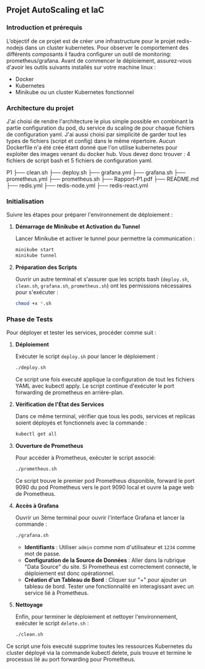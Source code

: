 ## Projet AutoScaling et IaC

### Introduction et prérequis

L’objectif de ce projet est de créer une infrastructure pour le projet redis-nodejs dans un cluster kubernetes. Pour observer le comportement des différents composants il faudra configurer un outil de monitoring: prometheus/grafana.
Avant de commencer le déploiement, assurez-vous d'avoir les outils suivants installés sur votre machine linux :

- Docker
- Kubernetes
- Minikube ou un cluster Kubernetes fonctionnel

### Architecture du projet

J'ai choisi de rendre l'architecture le plus simple possible en combinant la partie configuration du pod, du service du scaling de pour chaque fichiers de configuration yaml. J'ai aussi choisi par simplicité de garder tout les types de fichiers (script et config) dans le même répertoire. Aucun Dockerfile n'a été crée étant donné que l'on utilise kubernetes pour exploiter des images venant du docker hub. Vous devez donc trouver : 4 fichiers de script bash et 5 fichiers de configuration yaml.

P1
├── clean.sh
├── deploy.sh
├── grafana.yml
├── grafana.sh
├── prometheus.yml
├── prometheus.sh
├── Rapport-P1.pdf
├── README.md
├── redis.yml
├── redis-node.yml
├── redis-react.yml

### Initialisation

Suivre les étapes pour préparer l'environnement de déploiement :

1. **Démarrage de Minikube et Activation du Tunnel**

   Lancer Minikube et activer le tunnel pour permettre la communication :
   ```bash
   minikube start
   minikube tunnel
   ```

2. **Préparation des Scripts**

   Ouvrir un autre terminal et s'assurer que les scripts bash (`deploy.sh`, `clean.sh`, `grafana.sh`, `prometheus.sh`) ont les permissions nécessaires pour s'exécuter :
   ```bash
   chmod +x *.sh
   ```

### Phase de Tests

Pour déployer et tester les services, procéder comme suit :

1. **Déploiement**

   Exécuter le script `deploy.sh` pour lancer le déploiement :
   ```bash
   ./deploy.sh
   ```
	Ce script une fois executé applique la configuration de tout les fichiers YAML avec kubectl apply. Le script continue d'exécuter le port forwarding de prometheus en arrière-plan. 


2. **Vérification de l'État des Services**

   Dans ce même terminal, vérifier que tous les pods, services et replicas soient déployés et fonctionnels avec la commande : 
   ```bash
   kubectl get all
   ```

3. **Ouverture de Prometheus**

   Pour accéder à Prometheus, exécuter le script associé:
   ```bash
   ./prometheus.sh
   ```
   Ce script trouve le premier pod Prometheus disponible, forward le port 9090 du pod Prometheus vers le port 9090 local et ouvre la page web de Prometheus.


4. **Accès à Grafana**

   Ouvrir un 3ème terminal pour ouvrir l'interface Grafana et lancer la commande :
   ```bash
   ./grafana.sh
   ```
   - **Identifiants** : Utiliser `admin` comme nom d'utilisateur et `1234` comme mot de passe.
   - **Configuration de la Source de Données** : Aller dans la rubrique "Data Source" du site. Si Prometheus est correctement connecté, le déploiement est donc opérationnel.
   - **Création d'un Tableau de Bord** : Cliquer sur "+" pour ajouter un tableau de bord. Tester une fonctionnalité en interagissant avec un service lié à Prometheus.

5. **Nettoyage**

   Enfin, pour terminer le déploiement et nettoyer l'environnement, exécuter le script `delete.sh` :
   ```bash
   ./clean.sh
   ```
Ce script une fois executé supprime toutes les ressources Kubernetes du cluster déployé via la commande kubectl delete, puis trouve et termine le processus lié au port forwarding pour Prometheus.
